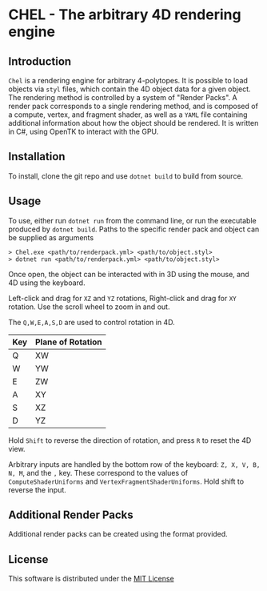# CHEL - The arbitrary 4D rendering engine

## Introduction

`Chel` is a rendering engine for arbitrary 4-polytopes. It is possible to load objects via `styl` files, which contain the 4D object data for a given object. The rendering method is controlled by a system of "Render Packs". A render pack corresponds to a single rendering method, and is composed of a compute, vertex, and fragment shader, as well as a `YAML` file containing additional information about how the object should be rendered. It is written in C#, using OpenTK to interact with the GPU.

## Installation

To install, clone the git repo and use `dotnet build` to build from source.

## Usage

To use, either run `dotnet run` from the command line, or run the executable produced by `dotnet build`. Paths to the specific render pack and object can be supplied as arguments

```
> Chel.exe <path/to/renderpack.yml> <path/to/object.styl>
> dotnet run <path/to/renderpack.yml> <path/to/object.styl>
```

Once open, the object can be interacted with in 3D using the mouse, and 4D using the keyboard.

Left-click and drag for `XZ` and `YZ` rotations, Right-click and drag for `XY` rotation. Use the scroll wheel to zoom in and out.

The `Q,W,E,A,S,D` are used to control rotation in 4D.

|Key|Plane of Rotation|
|-|-|
|Q|XW|
|W|YW|
|E|ZW|
|A|XY|
|S|XZ|
|D|YZ|

Hold `Shift` to reverse the direction of rotation, and press `R` to reset the 4D view.

Arbitrary inputs are handled by the bottom row of the keyboard: `Z, X, V, B, N, M`, and the `,` key. These correspond to the values of `ComputeShaderUniforms` and `VertexFragmentShaderUniforms`. Hold shift to reverse the input.

## Additional Render Packs

Additional render packs can be created using the format provided.

## License

This software is distributed under the [MIT License](https://mit-license.org/)